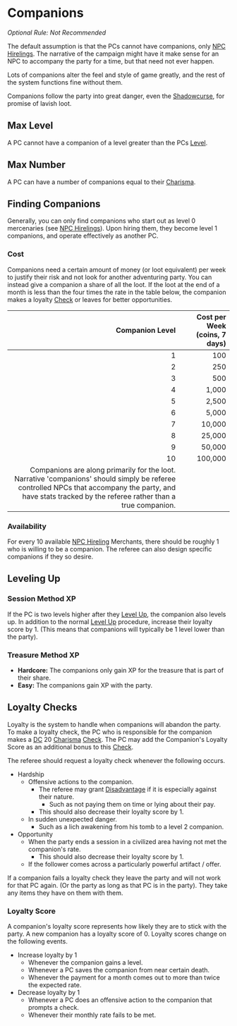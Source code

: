 ---
---

# Companions

*Optional Rule: Not Recommended*

The default assumption is that the PCs cannot have companions, only [NPC Hirelings](NPC%20Hirelings.md). The narrative of the campaign might have it make sense for an NPC to accompany the party for a time, but that need not ever happen.

Lots of companions alter the feel and style of game greatly, and the rest of the system functions fine without them.

Companions follow the party into great danger, even the [Shadowcurse](../Hazards/Shadowcurse.md), for promise of lavish loot.

## Max Level

A PC cannot have a companion of a level greater than the PCs [Level](../Player%20Characters/Derived%20Statistics/Level.md).

## Max Number

A PC can have a number of companions equal to their [Charisma](../Player%20Characters/Chosen%20Statistics/Charisma.md).

## Finding Companions

Generally, you can only find companions who start out as level 0 mercenaries (see [NPC Hirelings](NPC%20Hirelings.md)). Upon hiring them, they become level 1 companions, and operate effectively as another PC.

### Cost

Companions need a certain amount of money (or loot equivalent) per week to justify their risk and not look for another adventuring party. You can instead give a companion a share of all the loot. If the loot at the end of a month is less than the four times the rate in the table below, the companion makes a loyalty [Check](../Game%20Procedures/Check.md) or leaves for better opportunities.

|Companion Level|Cost per Week (coins, 7 days)|
|--------------:|----------------------------:|
|1|100|
|2|250|
|3|500|
|4|1,000|
|5|2,500|
|6|5,000|
|7|10,000|
|8|25,000|
|9|50,000|
|10|100,000|
|Companions are along primarily for the loot. Narrative 'companions' should simply be referee controlled NPCs that accompany the party, and have stats tracked by the referee rather than a true companion.||

### Availability

For every 10 available [NPC Hireling](NPC%20Hirelings.md) Merchants, there should be roughly 1 who is willing to be a companion. The referee can also design specific companions if they so desire.

## Leveling Up

### Session Method XP

If the PC is two levels higher after they [Level Up](../Player%20Characters/Derived%20Statistics/Level.md#Level%20Up), the companion also levels up. In addition to the normal [Level Up](../Player%20Characters/Derived%20Statistics/Level.md#Level%20Up) procedure, increase their loyalty score by 1. (This means that companions will typically be 1 level lower than the party).

### Treasure Method XP

* **Hardcore:** The companions only gain XP for the treasure that is part of their share.
* **Easy:** The companions gain XP with the party.

## Loyalty Checks

Loyalty is the system to handle when companions will abandon the party. To make a loyalty check, the PC who is responsible for the companion makes a [DC](../Game%20Procedures/DC.md) 20 [Charisma](../Player%20Characters/Chosen%20Statistics/Charisma.md) [Check](../Game%20Procedures/Check.md). The PC may add the Companion's Loyalty Score as an additional bonus to this [Check](../Game%20Procedures/Check.md).

The referee should request a loyalty check whenever the following occurs.

* Hardship
  * Offensive actions to the companion.
    * The referee may grant [Disadvantage](../Game%20Procedures/Dice%20Rolls/Disadvantage.md) if it is especially against their nature.
      * Such as not paying them on time or lying about their pay.
    * This should also decrease their loyalty score by 1.
  * In sudden unexpected danger. 
    * Such as a lich awakening from his tomb to a level 2 companion. 
* Opportunity
  * When the party ends a session in a civilized area having not met the companion's rate.
    * This should also decrease their loyalty score by 1.
  * If the follower comes across a particularly powerful artifact / offer.

If a companion fails a loyalty check they leave the party and will not work for that PC again. (Or the party as long as that PC is in the party). They take any items they have on them with them.

### Loyalty Score

A companion's loyalty score represents how likely they are to stick with the party. A new companion has a loyalty score of 0. Loyalty scores change on the following events.

* Increase loyalty by 1
  * Whenever the companion gains a level.
  * Whenever a PC saves the companion from near certain death.
  * Whenever the payment for a month comes out to more than twice the expected rate.
* Decrease loyalty by 1
  * Whenever a PC does an offensive action to the companion that prompts a check.
  * Whenever their monthly rate fails to be met.
